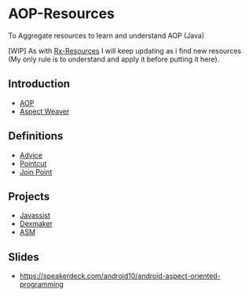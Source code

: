 # AOP-Resources
To Aggregate resources to learn and understand AOP (Java) 

[WIP] As with [Rx-Resources](https://github.com/chemouna/Rx-Resources) I will keep updating as i find new resources (My only rule is to understand and apply it before putting it here).

## Introduction 
* [AOP](https://en.wikipedia.org/wiki/Aspect-oriented_software_development)
* [Aspect Weaver](https://en.wikipedia.org/wiki/Aspect_weaver)

## Definitions
* [Advice](https://en.wikipedia.org/wiki/Advice_(programming))
* [Pointcut](https://en.wikipedia.org/wiki/Pointcut)
* [Join Point](https://en.wikipedia.org/wiki/Join_point)

## Projects 
* [Javassist](https://github.com/jboss-javassist/javassist)
* [Dexmaker](https://github.com/crittercism/dexmaker)
* [ASM](http://asm.ow2.org/)

## Slides
* https://speakerdeck.com/android10/android-aspect-oriented-programming

